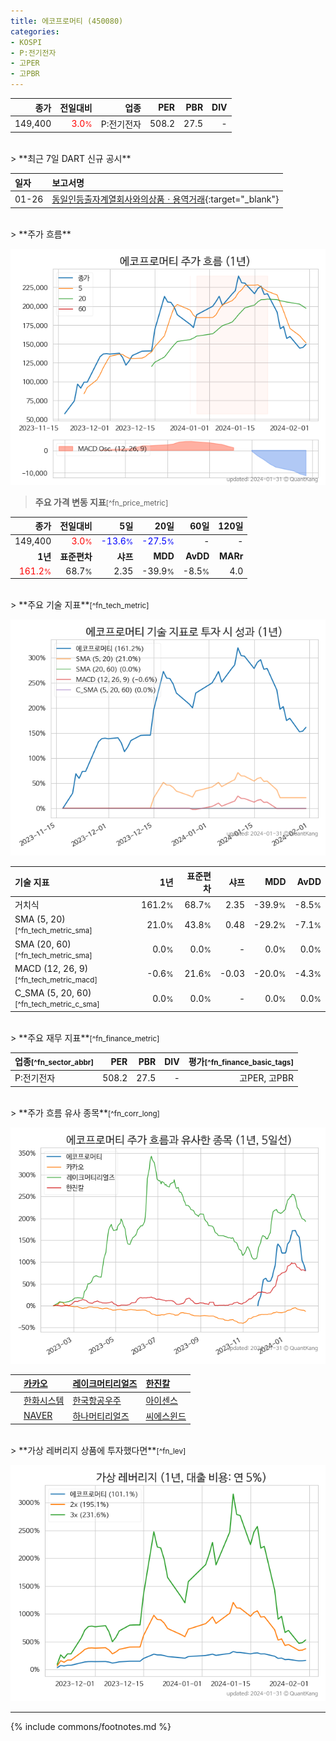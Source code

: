 ```yaml
---
title: 에코프로머티 (450080)
categories:
- KOSPI
- P:전기전자
- 고PER
- 고PBR
---
```

| **종가** | **전일대비** | **업종** | **PER** | **PBR** | **DIV** |
| -------: | -----------: | -------: | ------: | ------: | ------: |
| 149,400 | <span style="color: red">3.0<small>%</small></span> | P:전기전자 | 508.2 | 27.5 | - |

<!-- more -->

<br>
> **최근 7일 DART 신규 공시**<a id="dart"></a>


| **일자** | **보고서명** |
| :--------- | :----------- |
| 01-26 | [동일인등출자계열회사와의상품ㆍ용역거래](https://dart.fss.or.kr/dsaf001/main.do?rcpNo=20240126000446){:target="_blank"} |

<br>
> **주가 흐름**<a id="price"></a>

![450080](/stock/images/450080.png)

> **주요 가격 변동 지표**<small>[^fn_price_metric]</small>

| **종가** | **전일대비** | **5일** | **20일** | **60일** | **120일** |
| -------: | -----------: | ------: | -------: | -------: | --------: |
| 149,400 | <span style="color: red">3.0<small>%</small></span> | <span style="color: blue">-13.6<small>%</small></span> | <span style="color: blue">-27.5<small>%</small></span> | - | - |
| **1년** | **표준편차** | **샤프** | **MDD** | **AvDD** | **MARr** |
| <span style="color: red">161.2<small>%</small></span> | 68.7<small>%</small> | 2.35 | -39.9<small>%</small> | -8.5<small>%</small> | 4.0 |

<br>
> **주요 기술 지표**<small>[^fn_tech_metric]</small>


![450080](/stock/images/450080_tech.png)

| **기술 지표** | **1년** | **표준편차** | **샤프** | **MDD** | **AvDD** |
| :------------ | ------: | -----------: | -------: | ------: | -------: |
| 거치식 | 161.2<small>%</small> | 68.7<small>%</small> | 2.35 | -39.9<small>%</small> | -8.5<small>%</small> |
| SMA (5, 20)<small>[^fn_tech_metric_sma]</small> | 21.0<small>%</small> | 43.8<small>%</small> | 0.48 | -29.2<small>%</small> | -7.1<small>%</small> |
| SMA (20, 60)<small>[^fn_tech_metric_sma]</small> | 0.0<small>%</small> | 0.0<small>%</small> | - | 0.0<small>%</small> | 0.0<small>%</small> |
| MACD (12, 26, 9)<small>[^fn_tech_metric_macd]</small> | -0.6<small>%</small> | 21.6<small>%</small> | -0.03 | -20.0<small>%</small> | -4.3<small>%</small> |
| C_SMA (5, 20, 60)<small>[^fn_tech_metric_c_sma]</small> | 0.0<small>%</small> | 0.0<small>%</small> | - | 0.0<small>%</small> | 0.0<small>%</small> |

<br>
> **주요 재무 지표**<small>[^fn_finance_metric]</small>

| **업종**<small>[^fn_sector_abbr]</small> | **PER** | **PBR** | **DIV** | **평가**<small>[^fn_finance_basic_tags]</small> |
| :--------------------------------------- | ------: | ------: | ------: | ----------------------------------------------: |
| P:전기전자 | 508.2 | 27.5 | - | 고PER, 고PBR |

<br>
> **주가 흐름 유사 종목**<a id="corr"></a><small>[^fn_corr_long]</small>

![450080](/stock/images/450080_corr.png)

|    | [카카오](/035720/) | [레이크머티리얼즈](/281740/) | [한진칼](/180640/) |
| :- | :------------------------------------- | :------------------------------------- | :--------------------------------------|
|    | [한화시스템](/272210/) | [한국항공우주](/047810/) | [아이센스](/099190/) |
|    | [NAVER](/035420/) | [하나머티리얼즈](/166090/) | [씨에스윈드](/112610/) |

<br>
> **가상 레버리지 상품에 투자했다면**<a id="2x"></a><small>[^fn_lev]</small>

![450080](/stock/images/450080_2x.png)

---
{% include commons/footnotes.md %}